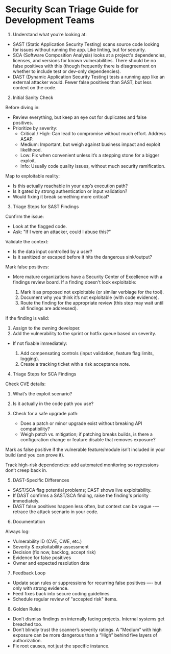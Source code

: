 # Security Scan Triage Guide for Development Teams

1. Understand what you’re looking at:

  * SAST (Static Application Security Testing) scans source code looking for issues without running the app. Like linting, but for security.
  * SCA (Software Composition Analysis) looks at a project's dependencies, licenses, and versions for known vulnerabilities. There should be no false positives with this (though frequently there is disagreement on whether to include test or dev-only dependencies).
  * DAST (Dynamic Application Security Testing) tests a running app like an external attacker would. Fewer false positives than SAST, but less context on the code.

2. Initial Sanity Check

  Before diving in:

  * Review everything, but keep an eye out for duplicates and false positives.
  * Prioritize by severity:
    * Critical / High: Can lead to compromise without much effort. Address ASAP.
    * Medium: Important, but weigh against business impact and exploit likelihood.
    * Low: Fix when convenient unless it’s a stepping stone for a bigger exploit.
    * Info: Usually code quality issues, without much security ramification.

Map to exploitable reality:

  * Is this actually reachable in your app’s execution path?
  * Is it gated by strong authentication or input validation?
  * Would fixing it break something more critical?

3. Triage Steps for SAST Findings

  Confirm the issue:

  * Look at the flagged code.
  * Ask: "If I were an attacker, could I abuse this?"

  Validate the context:

  * Is the data input controlled by a user?
  * Is it sanitized or escaped before it hits the dangerous sink/output?

  Mark false positives:

  * More mature organizations have a Security Center of Excellence with a findings review board. If a finding doesn't look exploitable:
    
    1. Mark it as proposed not exploitable (or similar verbiage for the tool).
    2. Document why you think it’s not exploitable (with code evidence).
    3. Route the finding for the appropriate review (this step may wait until all findings are addressed).

If the finding is valid:

  1. Assign to the owning developer.
  2. Add the vulnerability to the sprint or hotfix queue based on severity.

  * If not fixable immediately:

    1. Add compensating controls (input validation, feature flag limits, logging).
    2. Create a tracking ticket with a risk acceptance note.

4. Triage Steps for SCA Findings

  Check CVE details:

  1. What’s the exploit scenario?
  2. Is it actually in the code path you use?
  3. Check for a safe upgrade path:

     * Does a patch or minor upgrade exist without breaking API compatibility?
     * Weigh patch vs. mitigation; if patching breaks builds, is there a configuration change or feature disable that removes exposure?

  Mark as false positive if the vulnerable feature/module isn’t included in your build (and you can prove it).

  Track high-risk dependencies: add automated monitoring so regressions don’t creep back in.

5. DAST-Specific Differences

  * SAST/SCA flag potential problems; DAST shows live exploitability.
  * If DAST confirms a SAST/SCA finding, raise the finding's priority immediately.
  * DAST false positives happen less often, but context can be vague -— retrace the attack scenario in your code.

6. Documentation

  Always log:

  * Vulnerability ID (CVE, CWE, etc.)
  * Severity & exploitability assessment
  * Decision (fix now, backlog, accept risk)
  * Evidence for false positives
  * Owner and expected resolution date

7. Feedback Loop

  * Update scan rules or suppressions for recurring false positives —- but only with strong evidence.
  * Feed fixes back into secure coding guidelines.
  * Schedule regular review of "accepted risk" items.

8. Golden Rules

  * Don’t dismiss findings on internally facing projects. Internal systems get breached too.
  * Don’t blindly trust the scanner’s severity ratings. A “Medium” with high exposure can be more dangerous than a “High” behind five layers of authorization.
  * Fix root causes, not just the specific instance.


